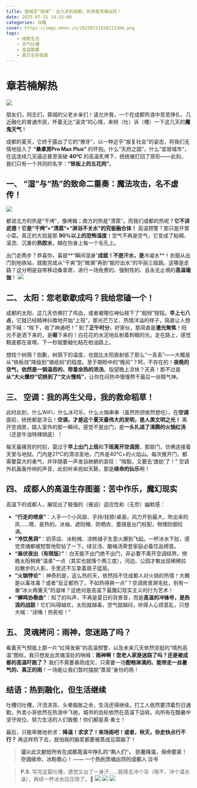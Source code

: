 ```yaml
---
title: 蓉城变“熔城”：这几天的成都，热得我灵魂出窍！
date: 2025-07-31 14:25:00
categories: 攻略
cover: https://imgs.ehon.cn/20250731050113306.png
tags:
    - 成都生活
    - 天气吐槽
    - 高温酷暑
    - 夏日生存指南
---
```



# 章若楠解热
![](https://imgs.ehon.cn/20250731045857479.png)

朋友们，同志们，蓉城的父老乡亲们！请允许我，一个在成都热浪中苦苦挣扎、几近融化的普通市民，怀着无比“滚烫”的心情，来倾（吐）诉（槽）一下这几天的**魔鬼天气**！

成都的夏天，它终于露出了它的“獠牙”，以一种近乎“报复社会”的姿态，将我们无情地投入了 **“桑拿房Pro Max Plus”** 的怀抱。什么“天府之国”，什么“宜居城市”，在这连续几天逼近甚至突破 **40℃** 的高温炙烤下，统统被打回了原形——此刻，我们只有一个共同的名字：**“铁板上的五花肉”**。

## 一、 “湿”与“热”的致命二重奏：魔法攻击，名不虚传！

![](https://imgs.ehon.cn/20250731050332409.png)

都说北方的热是“干烤”，像烤箱；南方的热是“清蒸”。而我们成都的热呢？**它不讲武德！它是“干烤”+“清蒸”+“淋浴不关水”的究极融合体！** 高温预警？那只是开胃小菜。真正的大招是那 **90%以上的恐怖湿度**！空气不再是空气，它变成了粘稠、滚烫、沉重的**热胶水**，糊在你身上每一个毛孔上。

出门走两步？恭喜你，喜提**“瞬间湿身”**成就！不是汗水，是**冷凝水**！衣服从出门到地铁站，就能完成从“干爽”到“微潮”再到“能拧出水”的华丽三级跳。这哪是走路？这分明是自带移动桑拿房，进行一场免费的、强制性的、且永无止境的**高温瑜伽**！
![](https://imgs.ehon.cn/20250731050407635.png)

## 二、 太阳：您老歇歇成吗？我给您磕一个！

成都的太阳，这几天仿佛打了鸡血，或者被哪位神仙按下了“超频”按钮。**早上七八点**，它就已经精神抖擞地开始“上班”，那光芒万丈、热情洋溢的样子，简直让人想跪下喊：“陛下，收了神通吧！” 到了**正午时分**，好家伙，那简直是**激光聚焦**！阳光不是洒下来的，是**砸**下来的！白花花的水泥地反射着刺眼的光，走在路上，感觉鞋底都在哀嚎，下一秒就要融化粘在柏油路上。

想找个树荫？抱歉，树荫下的温度，也就比太阳直射低了那么“一丢丢”——大概是从“铁板烧”降级到“锡纸焖”的程度。至于期盼中的“晚风”？呵，不存在的！**夜晚的空气，依然是一锅温吞的、带着余热的浓汤**。指望晚上凉快？天真！那不过是**从“大火爆炒”切换到了“文火慢炖”**，让你在闷热中慢慢熬干最后一丝精气神。

## 三、 空调：我的再生父母，我的救命稻草！

此时此刻，什么WiFi，什么冰可乐，什么火锅串串（虽然热但依然想吃），在**空调**面前，统统都是浮云！**空调，才是这个夏天最伟大的发明，是人类文明之光！** 离开空调房，踏入室外的那一瞬间，感觉不是出门，是**一头扎进了沸腾的火锅红汤**（还是牛油特辣锅底）！

每天最痛苦的时刻，莫过于**早上出门上班**和**下班离开空调房**。那扇门，仿佛连接着天堂与地狱。门内是21℃的清凉圣地，门外是40℃+的火焰山。每次推开门，都需要莫大的勇气，并伴随着一声发自肺腑的哀叹：“哦豁，又要去‘渡劫’了！” 空调外机轰轰作响的声音，此刻听来宛如天籁，那是**续命的仙乐**啊！

## 四、 成都人的高温生存图鉴：苦中作乐，魔幻现实

高温下的成都人，展现出了极强的（被迫）适应性和（无奈）幽默感：

*   **“行走的喷泉”**：人手一个小风扇、手持/挂脖/桌面，风力开到最大，吹出来的风……嗯，是热的。冰袖、遮阳帽、防晒衣、墨镜是出门标配，物理防御拉满。
*   **“冷饮黑洞”**：奶茶店、冰粉摊、凉糕铺子生意火爆到飞起。一杯冰水下肚，感觉灵魂都被短暂地熨帖了一下。绿豆汤、酸梅汤荣登家庭必备饮品榜首。
*   **“昼伏夜出（有限版）”**：白天能不出门绝不出门，非必要不离开空调结界。傍晚太阳稍微“温柔”一点（其实也就降个两三度），河边、公园才敢出现稀稀拉拉散步的人影，手里还不忘拿着扇子猛扇。
*   **“火锅悖论”**：神奇的是，这么热的天，依然挡不住成都人对火锅的热情！大概是以毒攻毒？或者“反正都热了，不如热得爽一点”？空调房里涮毛肚，别有一番“冰火两重天”的滋味？这绝对是高温下最魔幻现实主义的行为艺术！
*   **“蝉鸣协奏曲”**：知了的叫声，不再是夏日的背景音，而是**高温的冲锋号，是热浪的战鼓**！它们叫得越欢，太阳就越毒，空气就越闷，听得人心烦意乱，只想大喊：“闭嘴！热死啦！”

## 五、 灵魂拷问：雨神，您迷路了吗？

看着天气预报上那一片“红得发紫”的高温预警，以及未来几天依然坚挺的“晴热高温”图标，我只想发出灵魂深处的呐喊：**雨神啊！您老人家是迷路了吗？还是被成都的高温吓跑了？** 我们不需要暴雨成灾，只需要一场**酣畅淋漓的、能带走一丝暑气的、真正的雨**！一场能让我们暂时摆脱“蒸笼”身份的雨！

## 结语：热到融化，但生活继续

吐槽归吐槽，汗流浃背、头晕脑胀之余，生活还得继续。打工人依然要顶着烈日通勤，外卖小哥依然在热浪中飞驰，城市的齿轮依然在高温下运转。向所有在酷暑中坚守岗位、努力生活的人们致敬！你们都是真·勇士！

最后，只能卑微地祈求：**降温！求求了！来场雨吧！或者，秋天，你走快点行不行？** 再这样热下去，我怕我的脑浆都要被蒸成豆腐脑了！

> **谨以此文献给所有在成都高温中挣扎的“熟人们”。**
> **防暑降温，保命要紧！空调续命，冰粉救心！**
> **—— 一个热到灵魂出窍的成都人 泣书**

> **P.S.** 写完这篇吐槽，感觉又出了一身汗……我得去冲个凉（哦不，冲个温水澡），再续一杯冰水压压惊了。🙏
![](https://imgs.ehon.cn/20250731050450363.png)
![](https://imgs.ehon.cn/20250731050505036.png)
![](https://imgs.ehon.cn/20250731050505039.png)